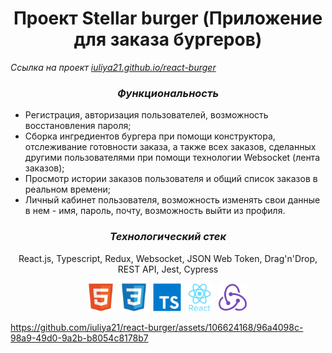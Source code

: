 <h1 align="center"> Проект Stellar burger (Приложение для заказа бургеров)</h1>

*Ссылка на проект [iuliya21.github.io/react-burger](https://iuliya21.github.io/react-burger/)*

<h3 align="center"><i>Функциональность</i></h3>

- Регистрация, авторизация пользователей, возможность восстановления пароля;
- Сборка ингредиентов бургера при помощи конструктора, отслеживание готовности заказа, а также всех заказов, сделанных другими пользователями при помощи технологии Websocket (лента заказов);
- Просмотр истории заказов пользователя и общий список заказов в реальном времени;
- Личный кабинет пользователя, возможность изменять свои данные в нем - имя, пароль, почту, возможность выйти из профиля.

<h3 align="center"><i>Технологический стек</i></h3>
<p align="center">React.js, Typescript, Redux, Websocket, JSON Web Token, Drag'n'Drop, REST API, Jest, Cypress</p>

<div align="center">
  <img src="https://github.com/devicons/devicon/blob/master/icons/html5/html5-original.svg" title="html5" alt="html5" width="45" height="45"/>&nbsp
  <img src="https://github.com/devicons/devicon/blob/master/icons/css3/css3-original.svg" title="css" alt="css" width="45" height="45"/>&nbsp
  <img src="https://github.com/devicons/devicon/blob/master/icons/typescript/typescript-original.svg" title="typescript" alt="typescript" width="45" height="45"/>&nbsp
  <img src="https://github.com/devicons/devicon/blob/master/icons/react/react-original-wordmark.svg" title="reactjs" alt="reactjs" width="45" height="45"/>&nbsp
  <img src="https://github.com/devicons/devicon/blob/master/icons/redux/redux-original.svg" title="redux" alt="redux" width="45" height="45"/>&nbsp;
</div>

https://github.com/iuliya21/react-burger/assets/106624168/96a4098c-98a9-49d0-9a2b-b8054c8178b7
